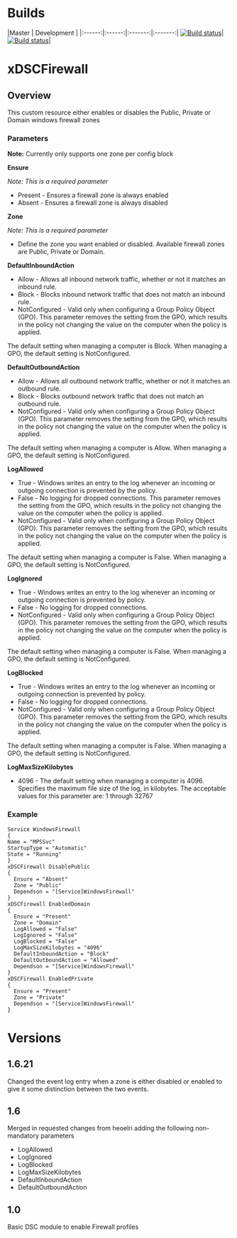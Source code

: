 # Builds
|Master   |  Development |
|:------:|:------:|:-------:|:-------:|
[![Build status](https://ci.appveyor.com/api/projects/status/x6a08ruk447c807x/branch/master?svg=true)](https://ci.appveyor.com/project/theonlyway/xdscfirewall/branch/master)|[![Build status](https://ci.appveyor.com/api/projects/status/x6a08ruk447c807x?svg=true)](https://ci.appveyor.com/project/theonlyway/xdscfirewall)|

# xDSCFirewall #
## Overview ##

This custom resource either enables or disables the Public, Private or Domain windows firewall zones

### Parameters ###

**Note:** Currently only supports one zone per config block

**Ensure**

*Note: This is a required parameter*

- Present - Ensures a firewall zone is always enabled
- Absent - Ensures a firewall zone is always disabled

**Zone**

*Note: This is a required parameter*

- Define the zone you want enabled or disabled. Available firewall zones are Public, Private or Domain.

**DefaultInboundAction**

- Allow - Allows all inbound network traffic, whether or not it matches an inbound rule. 
- Block - Blocks inbound network traffic that does not match an inbound rule. 
- NotConfigured - Valid only when configuring a Group Policy Object (GPO). This parameter removes the setting from the GPO, which results in the policy not changing the value on the computer when the policy is applied. 

The default setting when managing a computer is Block. When managing a GPO, the default setting is NotConfigured.


**DefaultOutboundAction**

- Allow - Allows all outbound network traffic, whether or not it matches an outbound rule. 
- Block - Blocks outbound network traffic that does not match an outbound rule. 
- NotConfigured - Valid only when configuring a Group Policy Object (GPO). This parameter removes the setting from the GPO, which results in the policy not changing the value on the computer when the policy is applied. 

The default setting when managing a computer is Allow. When managing a GPO, the default setting is NotConfigured.

**LogAllowed**

- True - Windows writes an entry to the log whenever an incoming or outgoing connection is prevented by the policy. 
- False - No logging for dropped connections. This parameter removes the setting from the GPO, which results in the policy not changing the value on the computer when the policy is applied. 
- NotConfigured - Valid only when configuring a Group Policy Object (GPO). This parameter removes the setting from the GPO, which results in the policy not changing the value on the computer when the policy is applied. 

The default setting when managing a computer is False. When managing a GPO, the default setting is NotConfigured.

**LogIgnored**

- True - Windows writes an entry to the log whenever an incoming or outgoing connection is prevented by policy. 
- False - No logging for dropped connections. 
- NotConfigured - Valid only when configuring a Group Policy Object (GPO). This parameter removes the setting from the GPO, which results in the policy not changing the value on the computer when the policy is applied. 

The default setting when managing a computer is False. When managing a GPO, the default setting is NotConfigured.

**LogBlocked**

- True - Windows writes an entry to the log whenever an incoming or outgoing connection is prevented by policy. 
- False - No logging for dropped connections. 
- NotConfigured - Valid only when configuring a Group Policy Object (GPO). This parameter removes the setting from the GPO, which results in the policy not changing the value on the computer when the policy is applied. 

The default setting when managing a computer is False. When managing a GPO, the default setting is NotConfigured.

**LogMaxSizeKilobytes**

- 4096 - The default setting when managing a computer is 4096. Specifies the maximum file size of the log, in kilobytes. The acceptable values for this parameter are: 1 through 32767 


### Example ###

    Service WindowsFirewall
    {
    Name = "MPSSvc"
    StartupType = "Automatic"
    State = "Running"
    }
    xDSCFirewall DisablePublic
    {
      Ensure = "Absent"
      Zone = "Public"
      Dependson = "[Service]WindowsFirewall"
    }
    xDSCFirewall EnabledDomain
    {
      Ensure = "Present"
      Zone = "Domain"
      LogAllowed = "False"
      LogIgnored = "False"
      LogBlocked = "False"
      LogMaxSizeKilobytes = "4096"
      DefaultInboundAction = "Block"
      DefaultOutboundAction = "Allowed"
      Dependson = "[Service]WindowsFirewall"
    }
    xDSCFirewall EnabledPrivate
    {
      Ensure = "Present"
      Zone = "Private"
      Dependson = "[Service]WindowsFirewall"
    }

# Versions

## 1.6.21
Changed the event log entry when a zone is either disabled or enabled to give it some distinction between the two events.

## 1.6
Merged in requested changes from heoelri adding the following non-mandatory parameters

- LogAllowed
- LogIgnored
- LogBlocked
- LogMaxSizeKilobytes
- DefaultInboundAction
- DefaultOutboundAction

## 1.0
Basic DSC module to enable Firewall profiles
